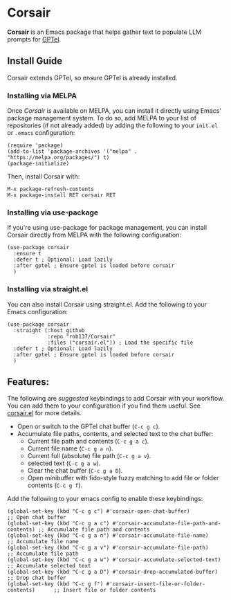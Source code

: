# Corsair

**Corsair** is an Emacs package that helps gather text to populate LLM prompts for [GPTel](https://github.com/karthink/gptel).

## Install Guide

Corsair extends GPTel, so ensure GPTel is already installed.

### Installing via MELPA

Once _Corsair_ is available on MELPA, you can install it directly using Emacs' package management system. To do so, add MELPA to your list of repositories (if not already added) by adding the following to your `init.el` or `.emacs` configuration:

```
(require 'package)
(add-to-list 'package-archives '("melpa" . "https://melpa.org/packages/") t)
(package-initialize)
```

Then, install Corsair with:

```
M-x package-refresh-contents
M-x package-install RET corsair RET
```

### Installing via use-package

If you're using use-package for package management, you can install Corsair directly from MELPA with the following configuration:

```
(use-package corsair
  :ensure t
  :defer t ; Optional: Load lazily
  :after gptel ; Ensure gptel is loaded before corsair
  )
```

### Installing via straight.el

You can also install Corsair using straight.el. Add the following to your Emacs configuration:

```
(use-package corsair
  :straight (:host github
             :repo "rob137/Corsair"
             :files ("corsair.el")) ; Load the specific file
  :defer t ; Optional: Load lazily
  :after gptel ; Ensure gptel is loaded before corsair
  )
```

## Features:

The following are _suggested_ keybindings to add Corsair with your workflow. You can add them to your configuration if you find them useful. See [corsair.el](./corsair.el) for more details.

- Open or switch to the GPTel chat buffer (`C-c g c`).
- Accumulate file paths, contents, and selected text to the chat buffer:
  - Current file path and contents (`C-c g a c`).
  - Current file name (`C-c g a n`).
  - Current full (absolute) file path (`C-c g a v`).
  - selected text (`C-c g a w`).
  - Clear the chat buffer (`C-c g a D`).
  - Open minibuffer with fido-style fuzzy matching to add file or folder contents (`C-c g f`).

Add the following to your emacs config to enable these keybindings:

```
(global-set-key (kbd "C-c g c") #'corsair-open-chat-buffer)                    ;; Open chat buffer
(global-set-key (kbd "C-c g a c") #'corsair-accumulate-file-path-and-contents) ;; Accumulate file path and contents
(global-set-key (kbd "C-c g a n") #'corsair-accumulate-file-name)              ;; Accumulate file name
(global-set-key (kbd "C-c g a v") #'corsair-accumulate-file-path)              ;; Accumulate file path
(global-set-key (kbd "C-c g a w") #'corsair-accumulate-selected-text)          ;; Accumulate selected text
(global-set-key (kbd "C-c g a D") #'corsair-drop-accumulated-buffer)           ;; Drop chat buffer
(global-set-key (kbd "C-c g f") #'corsair-insert-file-or-folder-contents)      ;; Insert file or folder contents
```
